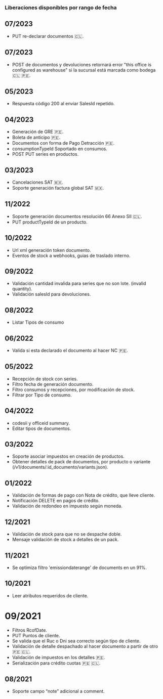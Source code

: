 ### Liberaciones disponibles por rango de fecha

## 07/2023
- PUT re-declarar documentos 🇨🇱.

## 07/2023
- POST de documentos y devoluciones retornará error "this office is configured as warehouse" si la sucursal está marcada como bodega 🇨🇱 🇵🇪.

## 05/2023
- Respuesta código 200 al enviar SalesId repetido.

## 04/2023
- Generación de GRE 🇵🇪.
- Boleta de anticipo 🇵🇪.
- Documentos con forma de Pago Detracción 🇵🇪.
- consumptionTypeId Soportado en consumos.
- POST PUT series en productos.

## 03/2023
- Cancelaciones SAT 🇲🇽.
- Soporte generación factura global SAT 🇲🇽.

## 11/2022
- Soporte generación documentos resolución 66 Anexo SII 🇨🇱.
- PUT productTypeId de un producto.

## 10/2022
- Url xml generación token documento.
- Eventos de stock a webhooks, guias de traslado interno.

## 09/2022
- Validación cantidad invalida para series que no son lote. (invalid quantity).
- Validación salesId para devoluciones.

## 08/2022
- Listar Tipos de consumo

## 06/2022
- Valida si esta declarado el documento al hacer NC 🇵🇪.

## 05/2022
- Recepción de stock con series.
- Filtro fecha de generación documento.
- Filtro consumos y recepciones, por modificación de stock.
- Filtrar por Tipo de consumo.

## 04/2022
- codesii y officeid summary.
- Editar tipos de documentos.

## 03/2022
- Soporte asociar impuestos en creación de productos.
- Obtener detalles de pack de documentos, por producto o variante (/v1/documents/:id_documento/variants.json).

## 01/2022
- Validación de formas de pago con Nota de crédito, que lleve cliente.
- Notificación DELETE en pagos de crédito.
- Validación de redondeo en impuesto según moneda.

## 12/2021
- Validación de stock para que no se despache doble.
- Mensaje validación de stock a detalles de un pack.

## 11/2021
- Se optimiza filtro 'emissiondaterange' de documents en un 91%.

## 10/2021
- Leer atributos requeridos de cliente.

# 09/2021
- Filtros RcofDate.
- PUT Puntos de cliente.
- Se valida que el Ruc o Dni sea correcto según tipo de cliente.
- Validación de detalle despachado al hacer documento a partir de otro  🇵🇪 🇨🇱.
- Validación de impuestos en los detalles 🇵🇪.
- Serialización para crédito cuotas 🇵🇪 🇨🇱.

## 08/2021
- Soporte campo “note” adicional a comment.